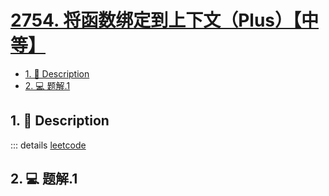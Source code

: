 # [2754. 将函数绑定到上下文（Plus）【中等】](https://github.com/Tdahuyou/TNotes.leetcode/tree/main/notes/2754.%20%E5%B0%86%E5%87%BD%E6%95%B0%E7%BB%91%E5%AE%9A%E5%88%B0%E4%B8%8A%E4%B8%8B%E6%96%87%EF%BC%88Plus%EF%BC%89%E3%80%90%E4%B8%AD%E7%AD%89%E3%80%91)

<!-- region:toc -->
- [1. 📝 Description](#1--description)
- [2. 💻 题解.1](#2--题解1)
<!-- endregion:toc -->

## 1. 📝 Description

::: details [leetcode](https://leetcode.cn)



## 2. 💻 题解.1

```

```
